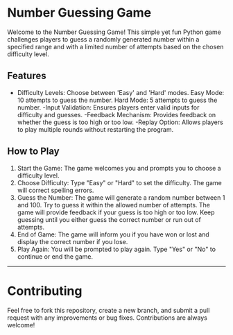 # Number Guessing Game

Welcome to the Number Guessing Game! This simple yet fun Python game challenges players to guess a randomly generated number within a specified range and with a limited number of attempts based on the chosen difficulty level.

## Features
- Difficulty Levels: Choose between 'Easy' and 'Hard' modes.
    Easy Mode: 10 attempts to guess the number.
    Hard Mode: 5 attempts to guess the number.
-Input Validation: Ensures players enter valid inputs for difficulty and guesses.
-Feedback Mechanism: Provides feedback on whether the guess is too high or too low.
-Replay Option: Allows players to play multiple rounds without restarting the program.

## How to Play
1. Start the Game: The game welcomes you and prompts you to choose a difficulty level.
2. Choose Difficulty: Type "Easy" or "Hard" to set the difficulty. The game will correct spelling errors.
3. Guess the Number: The game will generate a random number between 1 and 100. Try to guess it within the allowed number of attempts.
    The game will provide feedback if your guess is too high or too low.
    Keep guessing until you either guess the correct number or run out of attempts.
4. End of Game: The game will inform you if you have won or lost and display the correct number if you lose.
5. Play Again: You will be prompted to play again. Type "Yes" or "No" to continue or end the game.

---

# Contributing
Feel free to fork this repository, create a new branch, and submit a pull request with any improvements or bug fixes. Contributions are always welcome!
